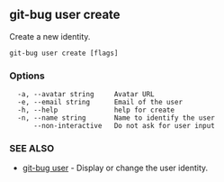 ## git-bug user create

Create a new identity.

```
git-bug user create [flags]
```

### Options

```
  -a, --avatar string     Avatar URL
  -e, --email string      Email of the user
  -h, --help              help for create
  -n, --name string       Name to identify the user
      --non-interactive   Do not ask for user input
```

### SEE ALSO

* [git-bug user](git-bug_user.md)	 - Display or change the user identity.


